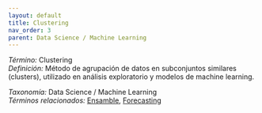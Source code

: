 ```yaml
---
layout: default
title: Clustering
nav_order: 3
parent: Data Science / Machine Learning
---
```


*Término:* Clustering  
*Definición:* Método de agrupación de datos en subconjuntos similares (clusters), utilizado en análisis exploratorio y modelos de machine learning.

*Taxonomía:* Data Science / Machine Learning  
*Términos relacionados:* [Ensamble](https://maleniski.github.io/diccionario-angl-tec-mx/docs/alfabeticamente/E/ensamble/), [Forecasting](https://maleniski.github.io/diccionario-angl-tec-mx/docs/alfabeticamente/F/forecasting/)

